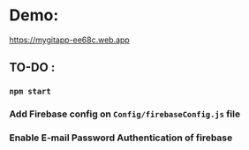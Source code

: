 # Demo:
https://mygitapp-ee68c.web.app


## TO-DO :

### `npm start`

### Add Firebase config on `Config/firebaseConfig.js` file

### Enable E-mail Password Authentication of firebase

